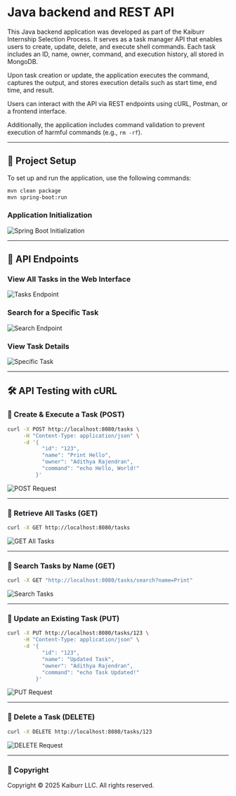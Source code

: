 # Java backend and REST API



This Java backend application was developed as part of the Kaiburr Internship Selection Process. It serves as a task manager API that enables users to create, update, delete, and execute shell commands. Each task includes an ID, name, owner, command, and execution history, all stored in MongoDB.

Upon task creation or update, the application executes the command, captures the output, and stores execution details such as start time, end time, and result.

Users can interact with the API via REST endpoints using cURL, Postman, or a frontend interface.

Additionally, the application includes command validation to prevent execution of harmful commands (e.g., `rm -rf`).

---

## 🚀 Project Setup

To set up and run the application, use the following commands:

```bash
mvn clean package
mvn spring-boot:run
```

### Application Initialization

![Spring Boot Initialization](SCREENSHOTS/spring-backend.png)

---

## 🔗 API Endpoints

### View All Tasks in the Web Interface

![Tasks Endpoint](SCREENSHOTS/tasks-endpoint.png)

### Search for a Specific Task

![Search Endpoint](SCREENSHOTS/search-endpoint.png)

### View Task Details

![Specific Task](SCREENSHOTS/specific-task.png)

---

## 🛠 API Testing with cURL

### 📌 Create & Execute a Task (POST)
```bash
curl -X POST http://localhost:8080/tasks \
     -H "Content-Type: application/json" \
     -d '{
           "id": "123",
           "name": "Print Hello",
           "owner": "Adithya Rajendran",
           "command": "echo Hello, World!"
         }'
```
![POST Request](SCREENSHOTS/curl-post.png)

---

### 📌 Retrieve All Tasks (GET)
```bash
curl -X GET http://localhost:8080/tasks
```
![GET All Tasks](SCREENSHOTS/curl-getTasks.png)

---

### 📌 Search Tasks by Name (GET)
```bash
curl -X GET "http://localhost:8080/tasks/search?name=Print"
```
![Search Tasks](SCREENSHOTS/curl-search.png)

---

### 📌 Update an Existing Task (PUT)
```bash
curl -X PUT http://localhost:8080/tasks/123 \
     -H "Content-Type: application/json" \
     -d '{
           "id": "123",
           "name": "Updated Task",
           "owner": "Adithya Rajendran",
           "command": "echo Task Updated!"
         }'
```
![PUT Request](SCREENSHOTS/curl-update.png)

---

### 📌 Delete a Task (DELETE)
```bash
curl -X DELETE http://localhost:8080/tasks/123
```
![DELETE Request](SCREENSHOTS/curl-delete.png)

---

### 📜 Copyright

Copyright © 2025 Kaiburr LLC. All rights reserved.

